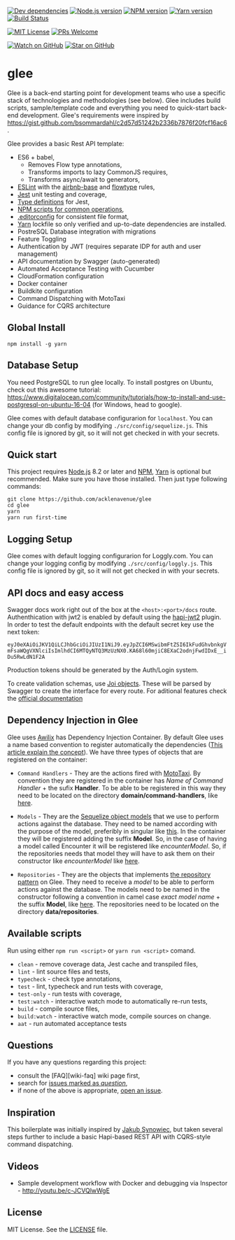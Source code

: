 [![Dev dependencies][dependencies-badge]][dependencies]
[![Node.js version][nodejs-badge]][nodejs]
[![NPM version][npm-badge]][npm]
[![Yarn version][yarn-badge]][yarn]
[![Build Status][travis-badge]][travis-ci]

[![MIT License][license-badge]][license]
[![PRs Welcome][prs-badge]][prs]

[![Watch on GitHub][github-watch-badge]][github-watch]
[![Star on GitHub][github-star-badge]][github-star]

# glee

Glee is a back-end starting point for development teams who use a specific stack of technologies and methodologies (see below). Glee includes build scripts, sample/template code and everything you need to quick-start back-end development. Glee's requirements were inspired by https://gist.github.com/bsommardahl/c2d57d51242b2336b7876f20fcf16ac6.

Glee provides a basic Rest API template:

* ES6 + babel,
  * Removes Flow type annotations,
  * Transforms imports to lazy CommonJS requires,
  * Transforms async/await to generators,
* [ESLint][eslint] with the [airbnb-base][airbnb-base] and [flowtype][eslint-flowtype] rules,
* [Jest][jest] unit testing and coverage,
* [Type definitions][flow-typed] for Jest,
* [NPM scripts for common operations](#available-scripts),
* [.editorconfig][editorconfig] for consistent file format,
* [Yarn][yarn] lockfile so only verified and up-to-date dependencies are installed.
* PostreSQL Database integration with migrations
* Feature Toggling
* Authentication by JWT (requires separate IDP for auth and user management)
* API documentation by Swagger (auto-generated)
* Automated Acceptance Testing with Cucumber
* CloudFormation configuration
* Docker container
* Buildkite configuration
* Command Dispatching with MotoTaxi
* Guidance for CQRS architecture

## Global Install

`npm install -g yarn`

## Database Setup

You need PostgreSQL to run glee locally. To install postgres on Ubuntu, check out this awesome tutorial: https://www.digitalocean.com/community/tutorials/how-to-install-and-use-postgresql-on-ubuntu-16-04 (for Windows, head to google).

Glee comes with default database configurarion for `localhost`. You can change your db config by modifying `./src/config/sequelize.js`. This config file is ignored by git, so it will not get checked in with your secrets.

## Quick start

This project requires [Node.js][nodejs] 8.2 or later and [NPM][npm], [Yarn][yarn] is optional but recommended. Make sure you have those installed. Then just type following commands:

```
git clone https://github.com/acklenavenue/glee
cd glee
yarn
yarn run first-time
```

## Logging Setup

Glee comes with default logging configurarion for Loggly.com. You can change your logging config by modifying `./src/config/loggly.js`. This config file is ignored by git, so it will not get checked in with your secrets.

## API docs and easy access

Swagger docs work right out of the box at the `<host>:<port>/docs` route.
Authenthication with jwt2 is enabled by default using the [hapi-jwt2](https://www.npmjs.com/package/hapi-auth-jwt2) plugin.
In order to test the default endpoints with the default secret key use the next token:

`eyJ0eXAiOiJKV1QiLCJhbGciOiJIUzI1NiJ9.eyJpZCI6MSwibmFtZSI6IkFudGhvbnkgVmFsaWQgVXNlciIsImlhdCI6MTQyNTQ3MzUzNX0.KA68l60mjiC8EXaC2odnjFwdIDxE__iDu5RwLdN1F2A`

Production tokens should be generated by the Auth/Login system.

To create validation schemas, use [Joi objects](https://github.com/hapijs/joi). These will be parsed by Swagger to create the interface for every route.
For aditional features check the [official documentation](https://swagger.io/docs/)

## Dependency Injection in Glee
Glee uses [Awilix](https://github.com/jeffijoe/awilix) has Dependency Injection Container. By default Glee uses a name based convention to register automatically the dependencies ([This article explain the concept](http://www.rahulpnath.com/blog/ioc-registration-by-convention/)). We have three types of objects that are registered on the container:

* `Command Handlers` - They are the actions fired with [MotoTaxi](https://github.com/AcklenAvenue/mototaxi). By convention they are registered in the container has _Name of Command Handler_ + the sufix **Handler**. To be able to be registered in this way they need to be located on the directory **domain/command-handlers**, like [here](https://github.com/AcklenAvenue/glee/blob/master/src/domain/command-handlers/encounters.js#L10).

* `Models` - They are the [Sequelize object models](http://docs.sequelizejs.com/class/lib/model.js~Model.html) that we use to perform actions against the database. They need to be named according with the purpose of the model, preferibly in singular like [this](https://github.com/AcklenAvenue/glee/blob/master/src/models/encounter.js#L2). In the container they will be registered adding the suffix **Model**. So, in the case of having a model called Encounter it will be registered like _encounterModel_. So, if the repositories needs that model they will have to ask them on their constructor like _encounterModel_ like [here](https://github.com/AcklenAvenue/glee/blob/master/src/data/repositories/encounters.js#L6).

* `Repositories` - They are the objects that implements [the repository pattern](https://martinfowler.com/eaaCatalog/repository.html) on Glee. They need to receive a _model_ to be able to perform actions against the database. The models need to be named in the constructor following a convention in camel case _exact model name_ + the suffix **Model**, like [here](https://github.com/AcklenAvenue/glee/blob/master/src/data/repositories/encounters.js#L6). The repositories need to be located on the directory **data/repositories**.

## Available scripts

Run using either `npm run <script>` or `yarn run <script>` comand.

* `clean` - remove coverage data, Jest cache and transpiled files,
* `lint` - lint source files and tests,
* `typecheck` - check type annotations,
* `test` - lint, typecheck and run tests with coverage,
* `test-only` - run tests with coverage,
* `test:watch` - interactive watch mode to automatically re-run tests,
* `build` - compile source files,
* `build:watch` - interactive watch mode, compile sources on change.
* `aat` - run automated acceptance tests

## Questions

If you have any questions regarding this project:

* consult the [FAQ][wiki-faq] wiki page first,
* search for [issues marked as _question_][issues-question],
* if none of the above is appropriate, [open an issue][new-issue].

## Inspiration

This boilerplate was initially inspired by [Jakub Synowiec](https://github.com/jsynowiec/node-flowtype-boilerplate), but taken several steps further to include a basic Hapi-based REST API with CQRS-style command dispatching.

## Videos

* Sample development workflow with Docker and debugging via Inspector - http://youtu.be/c-JCVQlwWgE

## License

MIT License. See the [LICENSE](https://github.com/acklenavenue/glee/blob/master/LICENSE) file.

[dependencies-badge]: https://david-dm.org/acklenavenue/glee/dev-status.svg?style=flat-square
[dependencies]: https://david-dm.org/acklenavenue/glee?type=dev
[nodejs-badge]: https://img.shields.io/badge/node->=%206.9.0-blue.svg?style=flat-square
[nodejs]: https://nodejs.org/dist/latest-v6.x/docs/api/
[npm-badge]: https://img.shields.io/badge/npm->=%203.10.8-blue.svg?style=flat-square
[npm]: https://docs.npmjs.com/
[yarn-badge]: https://img.shields.io/badge/yarn->=%200.19.0-blue.svg?style=flat-square
[yarn]: https://yarnpkg.com
[travis-badge]: https://travis-ci.org/AcklenAvenue/glee.svg?branch=master
[travis-ci]: https://travis-ci.org/AcklenAvenue/glee
[license-badge]: https://img.shields.io/badge/license-MIT-blue.svg?style=flat-square
[license]: https://github.com/acklenavenue/glee/blob/master/LICENSE
[prs-badge]: https://img.shields.io/badge/PRs-welcome-brightgreen.svg?style=flat-square
[prs]: http://makeapullrequest.com
[github-watch-badge]: https://img.shields.io/github/watchers/acklenavenue/glee.svg?style=social
[github-watch]: https://github.com/acklenavenue/glee/watchers
[github-star-badge]: https://img.shields.io/github/stars/acklenavenue/glee.svg?style=social
[github-star]: https://github.com/acklenavenue/glee/stargazers
[jest]: https://facebook.github.io/jest/
[flowtype]: https://flowtype.org/
[eslint]: http://eslint.org/
[airbnb-base]: https://github.com/airbnb/javascript/tree/master/packages/eslint-config-airbnb-base
[eslint-flowtype]: https://www.npmjs.com/package/eslint-plugin-flowtype
[yarn]: https://github.com/yarnpkg/yarn
[flow-typed]: https://github.com/flowtype/flow-typed
[editorconfig]: https://github.com/acklenavenue/glee/blob/master/.editorconfig
[new-issue]: https://github.com/acklenavenue/glee/issues/new
[issues-question]: https://github.com/acklenavenue/glee/issues?utf8=✓&q=label%3Aquestion%20
